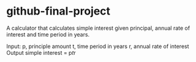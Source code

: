 # github-final-project

A calculator that calculates simple interest given principal, annual rate of interest and time period in years.

Input:
  p, principle amount
  t, time period in years
  r, annual rate of interest
Output
  simple interest = p*t*r
